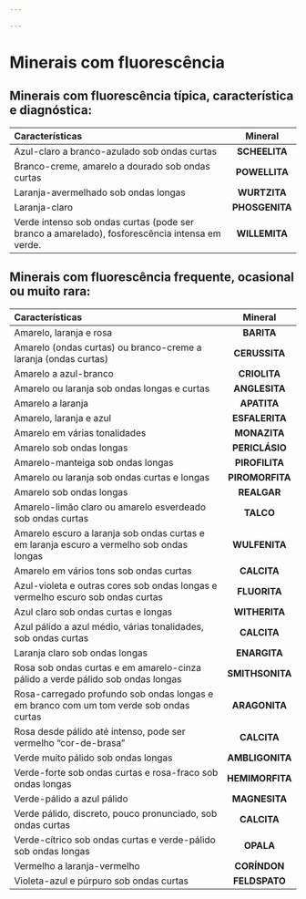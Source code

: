 ```yaml
---

---
```


# Minerais com fluorescência

## Minerais com fluorescência típica, característica e diagnóstica:

| Características | Mineral |
| :--- | :---: |
|Azul-claro a branco-azulado sob ondas curtas | **SCHEELITA** |
|Branco-creme, amarelo a dourado sob ondas curtas|**POWELLITA** |
|Laranja-avermelhado sob ondas longas | **WURTZITA**|
|Laranja-claro| **PHOSGENITA** |
|Verde intenso sob ondas curtas (pode ser branco a amarelado), fosforescência intensa em verde. |**WILLEMITA**|

## Minerais com fluorescência frequente, ocasional ou muito rara:
| Características | Mineral |
| :--- | :---: |
|Amarelo, laranja e rosa| **BARITA**|
|Amarelo (ondas curtas) ou branco-creme a laranja (ondas curtas)| **CERUSSITA**|
|Amarelo a azul-branco |**CRIOLITA**|
|Amarelo ou laranja sob ondas longas e curtas |**ANGLESITA**|
|Amarelo a laranja| **APATITA**|
|Amarelo, laranja e azul |**ESFALERITA**|
|Amarelo em várias tonalidades |**MONAZITA**|
|Amarelo sob ondas longas| **PERICLÁSIO**|
|Amarelo-manteiga sob ondas longas| **PIROFILITA**|
|Amarelo ou laranja sob ondas curtas e longas| **PIROMORFITA**|
|Amarelo sob ondas longas |**REALGAR**|
|Amarelo-limão claro ou amarelo esverdeado sob ondas curtas |**TALCO**|
|Amarelo escuro a laranja sob ondas curtas e em laranja escuro a vermelho sob ondas longas|**WULFENITA**|
|Amarelo em vários tons sob ondas curtas |**CALCITA**|
|Azul-violeta e outras cores sob ondas longas e vermelho escuro sob ondas curtas |**FLUORITA**|
|Azul claro sob ondas curtas e longas |**WITHERITA**|
|Azul pálido a azul médio, várias tonalidades, sob ondas curtas |**CALCITA**|
|Laranja claro sob ondas longas |**ENARGITA**|
|Rosa sob ondas curtas e em amarelo-cinza pálido a verde pálido sob ondas longas|**SMITHSONITA**|
|Rosa-carregado profundo sob ondas longas e em branco com um tom verde sob ondas curtas |**ARAGONITA**|
|Rosa desde pálido até intenso, pode ser vermelho “cor-de-brasa” |**CALCITA**|
|Verde muito pálido sob ondas longas |**AMBLIGONITA**|
|Verde-forte sob ondas curtas e rosa-fraco sob ondas longas |**HEMIMORFITA**|
|Verde-pálido a azul pálido |**MAGNESITA**|
|Verde pálido, discreto, pouco pronunciado, sob ondas curtas |**CALCITA**|
|Verde-cítrico sob ondas curtas e verde-pálido sob ondas longas |**OPALA**|
|Vermelho a laranja-vermelho |**CORÍNDON**|
|Violeta-azul e púrpuro sob ondas curtas |**FELDSPATO**|
